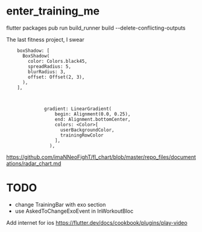 # enter_training_me

flutter packages pub run build_runner build --delete-conflicting-outputs

The last fitness project, I swear

        boxShadow: [
          BoxShadow(
            color: Colors.black45,
            spreadRadius: 5,
            blurRadius: 3,
            offset: Offset(2, 3),
          ),
        ],



                  gradient: LinearGradient(
                      begin: Alignment(0.0, 0.25),
                      end: Alignment.bottomCenter,
                      colors: <Color>[
                        userBackgroundColor,
                        trainingRowColor
                      ],
                    ),

https://github.com/imaNNeoFighT/fl_chart/blob/master/repo_files/documentations/radar_chart.md

# TODO

- change TrainingBar with exo section
- use AskedToChangeExoEvent in InWorkoutBloc

Add internet for ios
https://flutter.dev/docs/cookbook/plugins/play-video
